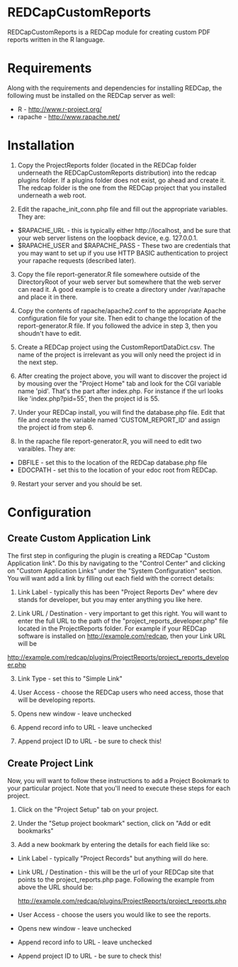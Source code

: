 REDCapCustomReports
===================

REDCapCustomReports is a REDCap module for creating custom PDF reports written in the R language. 

Requirements
============

Along with the requirements and dependencies for installing REDCap, the following must be installed on the REDCap server as well:

* R - http://www.r-project.org/
* rapache - http://www.rapache.net/

Installation
============

1. Copy the ProjectReports folder (located in the REDCap folder underneath the REDCapCustomReports distribution) into the redcap plugins folder. If a plugins folder does not exist, go ahead and create it. The redcap folder is the one from the REDCap project that you installed underneath a web root.

2. Edit the rapache_init_conn.php file and fill out the appropriate variables. They are:
- $RAPACHE_URL - this is typically either http://localhost, and be sure that your web server listens on the loopback device, e.g. 127.0.0.1.
- $RAPACHE_USER and $RAPACHE_PASS - These two are credentials that you may want to set up if you use HTTP BASIC authentication to project your rapache requests (described later).

3. Copy the file report-generator.R file somewhere outside of the DirectoryRoot of your web server but somewhere that the web server can read it. A good example is to create a directory under /var/rapache and place it in there.

4. Copy the contents of rapache/apache2.conf to the appropriate Apache configuration file for your site. Then edit to change the location of the report-generator.R file. If you followed the advice in step 3, then you shoudn't have to edit.

5. Create a REDCap project using the CustomReportDataDict.csv. The name of the project is irrelevant as you will only need the project id in the next step.

6. After creating the project above, you will want to discover the project id by mousing over the "Project Home" tab and look for the CGI variable name 'pid'. That's the part after index.php. For instance if the url looks like 'index.php?pid=55', then the project id is 55.

7. Under your REDCap install, you will find the database.php file. Edit that file and create the variable named 'CUSTOM_REPORT_ID' and assign the project id from step 6.

8. In the rapache file report-generator.R, you will need to edit two varaibles. They are:
- DBFILE - set this to the location of the REDCap database.php file
- EDOCPATH - set this to the location of your edoc root from REDCap.

9. Restart your server and you should be set.

Configuration
=============

Create Custom Application Link
------------------------------

The first step in configuring the plugin is creating a REDCap "Custom Application link". Do this by navigating to the "Control Center" and clicking on "Custom Application Links" under the "System Configuration" section. You will want add a link by filling out each field with the correct details:

1. Link Label - typically this has been "Project Reports Dev" where dev stands for developer, but you may enter anything you like here.

2. Link URL / Destination - very important to get this right. You will want to enter the full URL to the path of the "project_reports_developer.php" file located in the ProjectReports folder. For example if your REDCap software is installed on http://example.com/redcap, then  your Link URL will be 

http://example.com/redcap/plugins/ProjectReports/project_reports_developer.php

3. Link Type - set this to "Simple Link"

4. User Access - choose the REDCap users who need access, those that will be developing reports.

5. Opens new window - leave unchecked

6. Append record info to URL - leave unchecked

7. Append project ID to URL - be sure to check this!


Create Project Link
-------------------

Now, you will want to follow these instructions to add a Project Bookmark  to your particular project. Note that you'll need to execute these steps for each project.

1. Click on the "Project Setup" tab on your project.

2. Under the "Setup project bookmark" section, click on "Add or edit bookmarks"

3. Add a new bookmark by entering the details for each field like so:

 - Link Label - typically "Project Records" but anything will do here.

 - Link URL / Destination - this will be the url of your REDCap site that points to the project_reports.php page. Following the example from above the URL should be:

   http://example.com/redcap/plugins/ProjectReports/project_reports.php

 - User Access - choose the users you would like to see the reports.

 - Opens new window - leave unchecked

 - Append record info to URL - leave unchecked

 - Append project ID to URL - be sure to check this!
